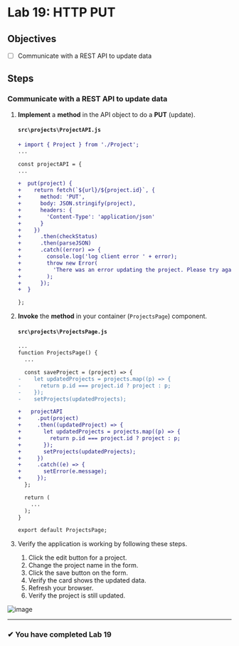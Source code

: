 # Lab 19: HTTP PUT

## Objectives

- [ ] Communicate with a REST API to update data

## Steps

### Communicate with a REST API to update data

1. **Implement** a **method** in the API object to do a **PUT** (update).

   #### `src\projects\ProjectAPI.js`

   ```diff
   + import { Project } from './Project';
   ...

   const projectAPI = {
   ...

   +  put(project) {
   +    return fetch(`${url}/${project.id}`, {
   +      method: 'PUT',
   +      body: JSON.stringify(project),
   +      headers: {
   +        'Content-Type': 'application/json'
   +      }
   +    })
   +      .then(checkStatus)
   +      .then(parseJSON)
   +      .catch((error) => {
   +        console.log('log client error ' + error);
   +        throw new Error(
   +          'There was an error updating the project. Please try again.'
   +        );
   +      });
   +  }

   };
   ```

1. **Invoke** the **method** in your container (`ProjectsPage`) component.

   #### `src\projects\ProjectsPage.js`

   ```diff
   ...
   function ProjectsPage() {
     ...

     const saveProject = (project) => {
   -    let updatedProjects = projects.map((p) => {
   -      return p.id === project.id ? project : p;
   -    });
   -    setProjects(updatedProjects);

   +   projectAPI
   +     .put(project)
   +     .then((updatedProject) => {
   +       let updatedProjects = projects.map((p) => {
   +         return p.id === project.id ? project : p;
   +       });
   +       setProjects(updatedProjects);
   +     })
   +     .catch((e) => {
   +       setError(e.message);
   +     });
     };

     return (
       ...
     );
   }

   export default ProjectsPage;
   ```

1. Verify the application is working by following these steps.
   1. Click the edit button for a project.
   2. Change the project name in the form.
   3. Click the save button on the form.
   4. Verify the card shows the updated data.
   5. Refresh your browser.
   6. Verify the project is still updated.

![image](https://user-images.githubusercontent.com/1474579/65075658-573c3a80-d965-11e9-943c-32fa4f6b8849.png)

---

### &#10004; You have completed Lab 19

